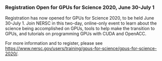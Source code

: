 ### Registration Open for GPUs for Science 2020, June 30-July 1

Registration has now opened for GPUs for Science 2020, to be held June 
30-July 1. Join NERSC in this two-day, online-only event to learn about the
science being accomplished on GPUs, tools to help make the transition to GPUs,
and tutorials on programming GPUs with CUDA and OpenACC.

For more information and to register, please see 
<https://www.nersc.gov/users/training/gpus-for-science/gpus-for-science-2020/>.
